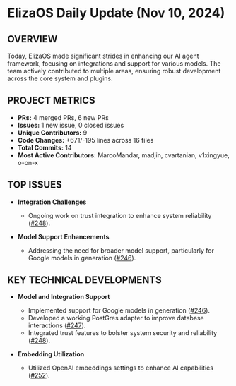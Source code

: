 # ElizaOS Daily Update (Nov 10, 2024)

## OVERVIEW 
Today, ElizaOS made significant strides in enhancing our AI agent framework, focusing on integrations and support for various models. The team actively contributed to multiple areas, ensuring robust development across the core system and plugins.

## PROJECT METRICS
- **PRs:** 4 merged PRs, 6 new PRs
- **Issues:** 1 new issue, 0 closed issues
- **Unique Contributors:** 9
- **Code Changes:** +671/-195 lines across 16 files
- **Total Commits:** 14
- **Most Active Contributors:** MarcoMandar, madjin, cvartanian, v1xingyue, o-on-x

## TOP ISSUES
- **Integration Challenges**
  - Ongoing work on trust integration to enhance system reliability ([#248](https://github.com/elizaos/eliza/issues/248)).
  
- **Model Support Enhancements**
  - Addressing the need for broader model support, particularly for Google models in generation ([#246](https://github.com/elizaos/eliza/issues/246)).

## KEY TECHNICAL DEVELOPMENTS
- **Model and Integration Support**
  - Implemented support for Google models in generation ([#246](https://github.com/elizaos/eliza/pull/246)).
  - Developed a working PostGres adapter to improve database interactions ([#247](https://github.com/elizaos/eliza/pull/247)).
  - Integrated trust features to bolster system security and reliability ([#248](https://github.com/elizaos/eliza/pull/248)).
  
- **Embedding Utilization**
  - Utilized OpenAI embeddings settings to enhance AI capabilities ([#252](https://github.com/elizaos/eliza/pull/252)).